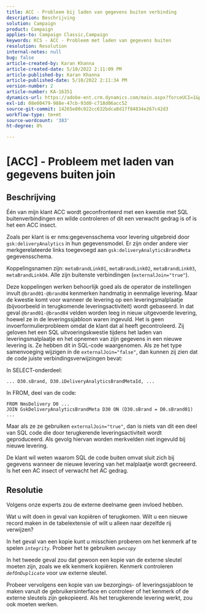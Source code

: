 ```yaml
---
title: ACC - Probleem bij laden van gegevens buiten verbinding
description: Beschrijving
solution: Campaign
product: Campaign
applies-to: Campaign Classic,Campaign
keywords: KCS - ACC - Probleem met laden van gegevens buiten
resolution: Resolution
internal-notes: null
bug: false
article-created-by: Karan Khanna
article-created-date: 5/10/2022 2:11:09 PM
article-published-by: Karan Khanna
article-published-date: 5/10/2022 2:11:34 PM
version-number: 2
article-number: KA-16351
dynamics-url: https://adobe-ent.crm.dynamics.com/main.aspx?forceUCI=1&pagetype=entityrecord&etn=knowledgearticle&id=8f266a08-6bd0-ec11-a7b5-00224809c556
exl-id: 08e00479-988e-47cb-93d0-c718d06acc52
source-git-commit: 14265e80c022cc632bdca8d17f84834e267c42d3
workflow-type: tm+mt
source-wordcount: '383'
ht-degree: 0%

---
```


# [ACC] - Probleem met laden van gegevens buiten join

## Beschrijving

Één van mijn klant ACC wordt geconfronteerd met een kwestie met SQL buitenverbindingen en wilde controleren of dit een verwacht gedrag is of is het een ACC insect.

Zoals per klant is er nms:gegevensschema voor levering uitgebreid door `gsk:deliveryAnalytics` in hun gegevensmodel. Er zijn onder andere vier merkgerelateerde links toegevoegd aan `gsk:deliveryAnalyticsBrandMeta` gegevensschema.

Koppelingsnamen zijn: `metaBrandLink01`, `metaBrandLink02`, `metaBrandLink03`, `metaBrandLink04`. Alle zijn buitenste verbindingen (`externalJoin="true"`).

Deze koppelingen werken behoorlijk goed als de operator de instellingen invult `@brand01-@brand04` kenmerken handmatig in eenmalige levering. Maar de kwestie komt voor wanneer de levering op een leveringsmalplaatje (bijvoorbeeld in terugkomende leveringsactiviteit) wordt gebaseerd. In dat geval `@brand01-@brand04` velden worden leeg in nieuw uitgevoerde levering, hoewel ze in de leveringssjabloon waren ingevuld. Het is geen invoerformulierprobleem omdat de klant dat al heeft gecontroleerd. Zij geloven het een SQL uitvoeringskwestie tijdens het laden van leveringsmalplaatje en het opnemen van zijn gegevens in een nieuwe levering is. Ze hebben dit in SQL-code waargenomen. Als ze het type samenvoeging wijzigen in de `externalJoin="false"`, dan kunnen zij zien dat de code juiste verbindingsverwijzingen bevat:

In SELECT-onderdeel:

```
... D30.sBrand, D30.iDeliveryAnalyticsBrandMetaId, ...
```

In FROM, deel van de code:

```
FROM NmsDelivery D0 ...
JOIN GskDeliveryAnalyticsBrandMeta D30 ON (D30.sBrand = D0.sBrand01)
...
```

Maar als ze ze gebruiken `externalJoin="true"`, dan is niets van dit een deel van SQL code die door terugkerende leveringsactiviteit wordt geproduceerd. Als gevolg hiervan worden merkvelden niet ingevuld bij nieuwe levering.

De klant wil weten waarom SQL de code buiten omvat sluit zich bij gegevens wanneer de nieuwe levering van het malplaatje wordt gecreeerd. Is het een AC insect of verwacht het AC gedrag.

## Resolutie

Volgens onze experts zou de externe deelname geen invloed hebben.

Wat u wilt doen in geval van kopiëren of terugkomen. Wilt u een nieuwe record maken in de tabelextensie of wilt u alleen naar dezelfde rij verwijzen?

In het geval van een kopie kunt u misschien proberen om het kenmerk af te spelen *`integrity`.* Probeer het te gebruiken *`owncopy`*

In het tweede geval zou dat gewoon een kopie van de externe sleutel moeten zijn, zoals we elk kenmerk kopiëren. Kenmerk controleren *`defOnDuplicate`* voor uw externe sleutel.

Probeer vervolgens een kopie van uw bezorgings- of leveringssjabloon te maken vanuit de gebruikersinterface en controleer of het kenmerk of de externe sleutels zijn gekopieerd. Als het terugkerende levering werkt, zou ook moeten werken.
